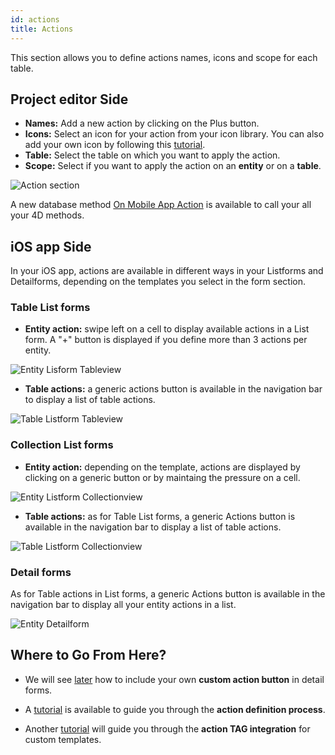 ```yaml
---
id: actions
title: Actions
---
```


This section allows you to define actions names, icons and scope for each table.

## Project editor Side

* **Names:** Add a new action by clicking on the Plus button.
* **Icons:** Select an icon for your action from your icon library. You can also add your own icon by following this [tutorial](using-icons.html).
* **Table:** Select the table on which you want to apply the action.
* **Scope:** Select if you want to apply the action on an **entity** or on a **table**.

![Action section](assets/en/project-editor/Actions-section-4D-for-iOS.png)

A new database method [On Mobile App Action](https://livedoc.4d.com/4D-Language-Reference-17-R5/Database-Methods/On-Mobile-App-Action-database-method.301-4286697.en.html) is available to call your all your 4D methods.

## iOS app Side

In your iOS app, actions are available in different ways in your Listforms and Detailforms, depending on the templates you select in the form section.

### Table List forms

* **Entity action:** swipe left on a cell to display available actions in a List form. A "+" button is displayed if you define more than 3 actions per entity.

![Entity Lisform Tableview](assets/en/actions/ListForm-entity-action-tableview.png)

* **Table actions:** a generic actions button is available in the navigation bar to display a list of table actions.

![Table Listform Tableview](assets/en/actions/ListForm-table-action-tableview.png)

### Collection List forms

* **Entity action:** depending on the template, actions are displayed by clicking on a generic button or by maintaing the pressure on a cell.

![Entity Listform Collectionview](assets/en/actions/ListForm-entity-action-collectionview.png)

* **Table actions:** as for Table List forms, a generic Actions button is available in the navigation bar to display a list of table actions.

![Table Listform Collectionview](assets/en/actions/ListForm-table-action-collectionview.png)

### Detail forms

As for Table actions in List forms, a generic Actions button is available in the navigation bar to display all your entity actions in a list.

![Entity Detailform](assets/en/actions/Detailform-final.png)

## Where to Go From Here?

* We will see [later](action-custom-template.html#step-4-add-actions-in-detail-forms) how to include your own **custom action button** in detail forms.

* A [tutorial](actions-getting-started.html) is available to guide you through the **action definition process**.

* Another [tutorial](action-custom-template.html) will guide you through the **action TAG integration** for custom templates.